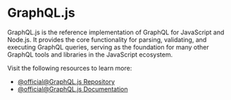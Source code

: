 # GraphQL.js

GraphQL.js is the reference implementation of GraphQL for JavaScript and Node.js. It provides the core functionality for parsing, validating, and executing GraphQL queries, serving as the foundation for many other GraphQL tools and libraries in the JavaScript ecosystem.

Visit the following resources to learn more:

- [@official@GraphQL.js Repository](https://github.com/graphql/graphql-js)
- [@official@GraphQL.js Documentation](https://graphql.org/graphql-js/)